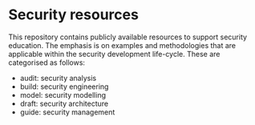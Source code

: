 # Security resources

This repository contains publicly available resources to support security education. The emphasis is on examples and methodologies that are applicable within the security development life-cycle. These are categorised as follows:

- audit: security analysis
- build: security engineering
- model: security modelling
- draft: security architecture
- guide: security management
